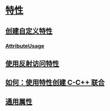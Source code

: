 # [特性](index.md)
## [创建自定义特性](creating-custom-attributes.md)
### [AttributeUsage](attributeusage.md)
## [使用反射访问特性](accessing-attributes-by-using-reflection.md)
## [如何：使用特性创建 C-C++ 联合](how-to-create-a-c-cpp-union-by-using-attributes.md)
## [通用属性](common-attributes.md)
